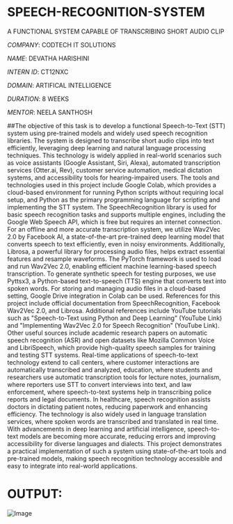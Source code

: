 # SPEECH-RECOGNITION-SYSTEM

A FUNCTIONAL SYSTEM CAPABLE OF TRANSCRIBING SHORT AUDIO CLIP

*COMPANY*: CODTECH IT SOLUTIONS

*NAME*: DEVATHA HARISHINI

*INTERN ID*: CT12NXC

*DOMAIN*: ARTIFICAL INTELLIGENCE

*DURATION*: 8 WEEKS

*MENTOR*: NEELA SANTHOSH

##The objective of this task is to develop a functional Speech-to-Text (STT) system using pre-trained models and widely used speech recognition libraries. The system is designed to transcribe short audio clips into text efficiently, leveraging deep learning and natural language processing techniques. This technology is widely applied in real-world scenarios such as voice assistants (Google Assistant, Siri, Alexa), automated transcription services (Otter.ai, Rev), customer service automation, medical dictation systems, and accessibility tools for hearing-impaired users. The tools and technologies used in this project include Google Colab, which provides a cloud-based environment for running Python scripts without requiring local setup, and Python as the primary programming language for scripting and implementing the STT system. The SpeechRecognition library is used for basic speech recognition tasks and supports multiple engines, including the Google Web Speech API, which is free but requires an internet connection. For an offline and more accurate transcription system, we utilize Wav2Vec 2.0 by Facebook AI, a state-of-the-art pre-trained deep learning model that converts speech to text efficiently, even in noisy environments. Additionally, Librosa, a powerful library for processing audio files, helps extract essential features and resample waveforms. The PyTorch framework is used to load and run Wav2Vec 2.0, enabling efficient machine learning-based speech transcription. To generate synthetic speech for testing purposes, we use Pyttsx3, a Python-based text-to-speech (TTS) engine that converts text into spoken words. For storing and managing audio files in a cloud-based setting, Google Drive integration in Colab can be used. References for this project include official documentation from SpeechRecognition, Facebook Wav2Vec 2.0, and Librosa. Additional references include YouTube tutorials such as "Speech-to-Text using Python and Deep Learning" (YouTube Link) and "Implementing Wav2Vec 2.0 for Speech Recognition" (YouTube Link). Other useful sources include academic research papers on automatic speech recognition (ASR) and open datasets like Mozilla Common Voice and LibriSpeech, which provide high-quality speech samples for training and testing STT systems. Real-time applications of speech-to-text technology extend to call centers, where customer interactions are automatically transcribed and analyzed, education, where students and researchers use automatic transcription tools for lecture notes, journalism, where reporters use STT to convert interviews into text, and law enforcement, where speech-to-text systems help in transcribing police reports and legal documents. In healthcare, speech recognition assists doctors in dictating patient notes, reducing paperwork and enhancing efficiency. The technology is also widely used in language translation services, where spoken words are transcribed and translated in real time. With advancements in deep learning and artificial intelligence, speech-to-text models are becoming more accurate, reducing errors and improving accessibility for diverse languages and dialects. This project demonstrates a practical implementation of such a system using state-of-the-art tools and pre-trained models, making speech recognition technology accessible and easy to integrate into real-world applications.

# OUTPUT:

![Image](https://github.com/user-attachments/assets/0de4e700-c444-4952-85d9-3d8f438970e4)



